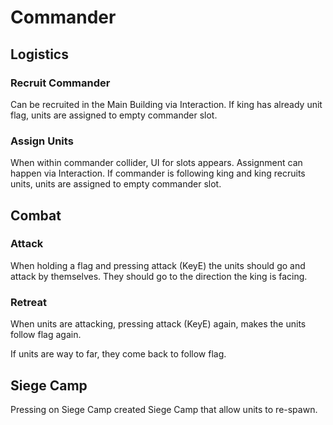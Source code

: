 # Commander

## Logistics

### Recruit Commander

Can be recruited in the Main Building via Interaction.
If king has already unit flag, units are assigned to empty commander slot.

### Assign Units

When within commander collider, UI for slots appears. Assignment can happen via Interaction.
If commander is following king and king recruits units, units are assigned to empty commander slot.

## Combat

### Attack

When holding a flag and pressing attack (KeyE) the units should go and attack by themselves. They should go to the direction the king is facing.

### Retreat

When units are attacking, pressing attack (KeyE) again, makes the units follow flag again.

If units are way to far, they come back to follow flag.

## Siege Camp

Pressing on Siege Camp created Siege Camp that allow units to re-spawn.
